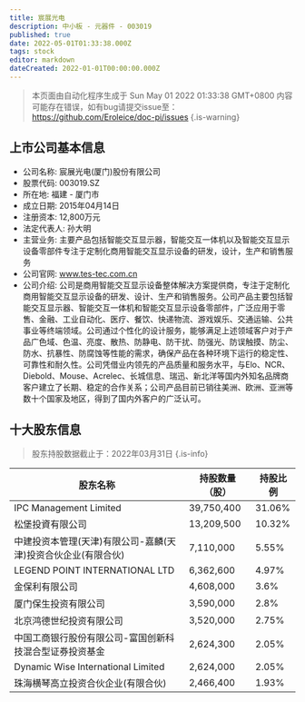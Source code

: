 ```yaml
---
title: 宸展光电
description: 中小板 - 元器件 - 003019
published: true
date: 2022-05-01T01:33:38.000Z
tags: stock
editor: markdown
dateCreated: 2022-01-01T00:00:00.000Z
---
```


> 本页面由自动化程序生成于 Sun May 01 2022 01:33:38 GMT+0800
> 内容可能存在错误，如有bug请提交issue至：https://github.com/Eroleice/doc-pi/issues
{.is-warning}

## 上市公司基本信息
- 公司名称: 宸展光电(厦门)股份有限公司
- 股票代码: 003019.SZ
- 所在地: 福建 - 厦门市
- 成立日期: 2015年04月14日
- 注册资本: 12,800万元
- 法定代表人: 孙大明
- 主营业务: 主要产品包括智能交互显示器，智能交互一体机以及智能交互显示设备零部件专注于定制化商用智能交互显示设备的研发，设计，生产和销售服务
- 公司官网: www.tes-tec.com.cn
- 公司介绍: 公司是商用智能交互显示设备整体解决方案提供商，专注于定制化商用智能交互显示设备的研发、设计、生产和销售服务。公司产品主要包括智能交互显示器、智能交互一体机和智能交互显示设备零部件，广泛应用于零售、金融、工业自动化、医疗、餐饮、快递物流、游戏娱乐、交通运输、公共事业等终端领域。公司通过个性化的设计服务，能够满足上述领域客户对于产品广色域、色温、亮度、散热、防静电、防干扰、防强光、防误触摸、防尘、防水、抗暴性、防腐蚀等性能的需求，确保产品在各种环境下运行的稳定性、可靠性和耐久性。公司凭借业内领先的产品质量和服务水平，与Elo、NCR、Diebold、Mouse、Acrelec、长城信息、瑞迅、新北洋等国内外知名品牌商客户建立了长期、稳定的合作关系；公司产品目前已销往美洲、欧洲、亚洲等数十个国家及地区，得到了国内外客户的广泛认可。


## 十大股东信息
> 股东持股数据截止于：2022年03月31日
{.is-info}

| 股东名称 | 持股数量（股） | 持股比例 |
| --- | --- | --- |
| IPC Management Limited | 39,750,400 | 31.06% |
| 松堡投資有限公司 | 13,209,500 | 10.32% |
| 中建投资本管理(天津)有限公司-嘉麟(天津)投资合伙企业(有限合伙) | 7,110,000 | 5.55% |
| LEGEND POINT INTERNATIONAL LTD | 6,362,600 | 4.97% |
| 金保利有限公司 | 4,608,000 | 3.6% |
| 厦门保生投资有限公司 | 3,590,000 | 2.8% |
| 北京鸿德世纪投资有限公司 | 3,520,000 | 2.75% |
| 中国工商银行股份有限公司-富国创新科技混合型证券投资基金 | 2,624,300 | 2.05% |
| Dynamic Wise International Limited | 2,624,000 | 2.05% |
| 珠海横琴高立投资合伙企业(有限合伙) | 2,466,400 | 1.93% |




